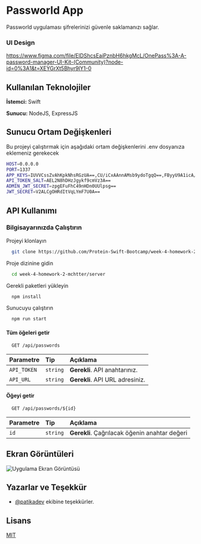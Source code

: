 
# Passworld App

Passworld uygulaması şifrelerinizi güvenle saklamanızı sağlar.

### UI Design

https://www.figma.com/file/ElDShcsEaiPznbH6hkgMcL/OnePass%3A-A-password-manager-UI-Kit-(Community)?node-id=0%3A1&t=XEYGrXt5Bhyr9lY1-0

## Kullanılan Teknolojiler

**İstemci:** Swift

**Sunucu:** NodeJS, ExpressJS

  
## Sunucu Ortam Değişkenleri

Bu projeyi çalıştırmak için aşağıdaki ortam değişkenlerini .env dosyanıza eklemeniz gerekecek

```bash
HOST=0.0.0.0
PORT=1337
APP_KEYS=IUVVCssZvAhKpkNhsRGzUA==,CU/iCxAAnnAMsb9ydoTgqQ==,FByyU9A1icA/8CdpBPOlRA==,+0Edum9dMF+UqV4MY0Jt4w==
API_TOKEN_SALT=AEL2N8hDHzJgykf9cmVz3A==
ADMIN_JWT_SECRET=zpgEFuFhC49nHDn0UUlpsg==
JWT_SECRET=V2ALCgOHRdItVqLYmF7U0A==
```
## API Kullanımı

### Bilgisayarınızda Çalıştırın

Projeyi klonlayın

```bash
  git clone https://github.com/Protein-Swift-Bootcamp/week-4-homework-2-mchtter.git
```

Proje dizinine gidin

```bash
  cd week-4-homework-2-mchtter/server
```

Gerekli paketleri yükleyin

```bash
  npm install
```

Sunucuyu çalıştırın

```bash
  npm run start
```

#### Tüm öğeleri getir

```http
  GET /api/passwords
```

| Parametre | Tip     | Açıklama                |
| :-------- | :------- | :------------------------- |
| `API_TOKEN` | `string` | **Gerekli**. API anahtarınız. |
| `API_URL` | `string` | **Gerekli**. API URL adresiniz. |

#### Öğeyi getir

```http
  GET /api/passwords/${id}
```

| Parametre | Tip     | Açıklama                       |
| :-------- | :------- | :-------------------------------- |
| `id`      | `string` | **Gerekli**. Çağrılacak öğenin anahtar değeri |
  
## Ekran Görüntüleri

![Uygulama Ekran Görüntüsü](https://i.hizliresim.com/346ilgp.png)

## Yazarlar ve Teşekkür

- [@patikadev](https://www.patika.dev) ekibine teşekkürler.

  
## Lisans

[MIT](https://choosealicense.com/licenses/mit/)

  
